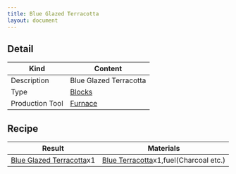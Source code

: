 ```yaml
---
title: Blue Glazed Terracotta
layout: document
---
```

## Detail

|Kind|Content|
|---|---|
|Description|Blue Glazed Terracotta|
|Type|[Blocks](Blocks)|
|Production Tool|[Furnace](Furnace)|

## Recipe

|Result|Materials|
|---|---|
|[Blue Glazed Terracotta](Blue_Glazed_Terracotta)x1|[Blue Terracotta](Blue_Terracotta)x1,fuel(Charcoal etc.)|
